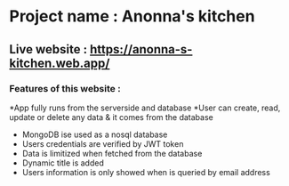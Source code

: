 # Project name : Anonna's kitchen



## Live website : https://anonna-s-kitchen.web.app/



### Features of this website :
*App fully runs from the serverside and database
*User can create, read, update or delete any data & it comes from the database
* MongoDB ise used as a nosql database
* Users credentials are verified by JWT token
* Data is limitized when fetched from the database
* Dynamic title is added
* Users information is only showed when is queried by email address
